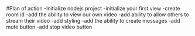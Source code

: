 #Plan of action
-Initialize nodejs project
-initialize your first view
-create room id
-add the ability to view our own video
-add ability to allow others to stream their video
-add styling
-add the ability to create messages
-add mute button
-add stop video button